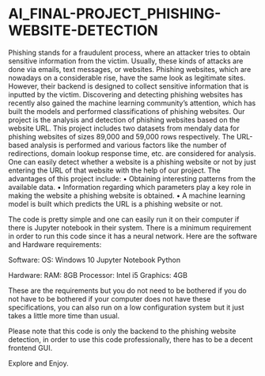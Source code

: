 # AI_FINAL-PROJECT_PHISHING-WEBSITE-DETECTION

Phishing stands for a fraudulent process, where an attacker tries to obtain sensitive information from the victim. Usually, these kinds of attacks are done via emails, text messages, or websites. Phishing websites, which are nowadays on a considerable rise, have the same look as legitimate sites. However, their backend is designed to collect sensitive information that is inputted by the victim. Discovering and detecting phishing websites has recently also gained the machine learning community’s attention, which has built the models and performed classifications of phishing websites.
Our project is the analysis and detection of phishing websites based on the website URL. This project includes two datasets from mendaly data for phishing websites of sizes 89,000 and 59,000 rows respectively. The URL-based analysis is performed and various factors like the number of redirections, domain lookup response time, etc. are considered for analysis.
One can easily detect whether a website is a phishing website or not by just entering the URL of that website with the help of our project. The advantages of this project include: 
•	Obtaining interesting patterns from the available data.
•	Information regarding which parameters play a key role in making the website a phishing website is obtained.
•	A machine learning model is built which predicts the URL is a phishing website or not.

The code is pretty simple and one can easily run it on their computer if there is Jupyter notebook in their system. There is a minimum requirement in order to run this code since it has a neural network. Here are the software and Hardware requirements: 

Software:
OS: Windows 10
Jupyter Notebook
Python

Hardware:
RAM: 8GB
Processor: Intel i5
Graphics: 4GB

These are the requirements but you do not need to be bothered if you do not have to be bothered if your computer does not have these specifications, you can also run on a low configuration system but it just takes a little more time than usual.

Please note that this code is only the backend to the phishing website detection, in order to use this code professionally, there has to be a decent frontend GUI.

Explore and Enjoy.
